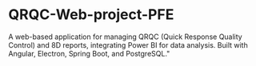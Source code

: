 # QRQC-Web-project-PFE
A web-based application for managing QRQC (Quick Response Quality Control) and 8D reports, integrating Power BI for data analysis. Built with Angular, Electron, Spring Boot, and PostgreSQL."
